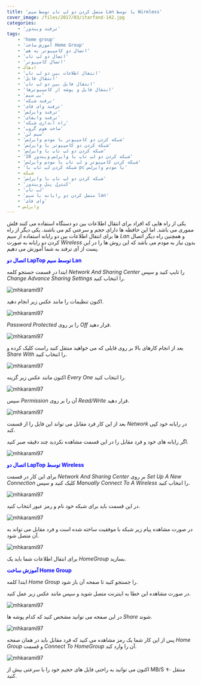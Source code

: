 ```yaml
---
title: 'متصل کردن دو لپ تاپ توسط سیم Lan یا توسط Wireless'
cover_image: /files/2017/03/itarfand-142.jpg
categories:
    - 'ترفند ویندوز'
tags:
    - 'home group'
    - 'آموزش ساخت Home Group'
    - 'اتصال دو کامپیوتر به هم'
    - 'اتصال دو لپ تاپ'
    - 'اتصال کامپیوتر'
    - ادهاک
    - 'انتقال اطلاعات بین دو لپ تاپ'
    - 'انتقال فایل'
    - 'انتقال فایل بین دو لپ تاپ'
    - 'انتقال فایل و پوشه از کامپیوترها'
    - 'بی سیم'
    - 'ترفند شبکه'
    - 'ترفند وای فای'
    - 'ترفند وایرلس'
    - 'ترفند وایفای'
    - 'راه اندازی شبکه'
    - 'ساخت هوم گروپ'
    - 'سیم لن'
    - 'شبكه كردن دو كامپيوتر با مودم وایرلس'
    - 'شبكه كردن دو كامپيوتر با وايرلس'
    - 'شبكه كردن دو لپ تاپ با وايرلس'
    - 'شبكه كردن دو لپ تاپ با وايرلس ویندوز 10'
    - 'شبكه كردن كامپيوتر و لپ تاپ با مودم وایرلس'
    - 'شبكه كردن لپ تاپ با pc با مودم وایرلس'
    - شبکه
    - 'شبکه کردن دو لپ تاپ با وایرلس'
    - 'کنترل پنل ویندوز'
    - 'لپ تاپ'
    - 'متصل کردن دو رایانه با سیم lan'
    - 'وای فای'
    - وایرلس
---
```


یکی از راه هایی که افراد برای انتقال اطلاعات بین دو دستگاه استفاده می کنند فلش مموری می باشد. اما این حافظه ها دارای حجم و سرعتی کم می باشند. یکی دیگر از راه ها برای انتقال اطلاعات بین دو رایانه استفاده از سیم *Lan* و همچنین راه دیگر اتصال کردن دو رایانه به صورت *Wireless* بدون نیاز به مودم می باشد که این روش ها را در این پست از آی ترفند به شما آموزش می دهیم.

<span style="color: #0000ff;">**اتصال دو LapTop توسط سیم Lan**</span>

ابتدا در قسمت جستجو کلمه *Network And Sharing Center* را تایپ کنید و سپس *Change Advance Sharing Settings* را انتخاب کنید.

![mhkarami97](/files/2017/03/itarfand-129-1.jpg)  

اکنون تنظیمات را مانند عکس زیر انجام دهید.

![mhkarami97](/files/2017/03/itarfand-130.jpg)  

*Password Protected* را بر روی *Off* قرار دهید.

![mhkarami97](/files/2017/03/itarfand-131.jpg)  

بعد از انجام کارهای بالا بر روی فایلی که می خواهید منتقل کنید راست کلیک کرده و *Share With* را انتخاب کنید.

![mhkarami97](/files/2017/03/itarfand-132.jpg)  

اکنون مانند عکس زیر گزینه *Every One* را انتخاب کنید.

![mhkarami97](/files/2017/03/itarfand-133.jpg)  

سپس *Permission* آن را بر روی *Read/Write* قرار دهید.

![mhkarami97](/files/2017/03/itarfand-134.jpg)  

بعد از این کار فرد مقابل می تواند این فایل را از قسمت *Network* در رایانه خود کپی کند.

اگر رایانه های خود و فرد مقابل را در این قسمت مشاهده نکردید چند دقیقه صبر کنید.

![mhkarami97](/files/2017/03/itarfand-135.jpg)  

<span style="color: #0000ff;">**اتصال دو LapTop توسط Wireless**</span>

برای این کار در قسمت *Network And Sharing Center* بر روی *Set Up A New Connection* کلیک کنید و سپس *Manually Connect To A Wireless* را انتخاب کنید.

![mhkarami97](/files/2017/03/itarfand-136.jpg)  

در این قسمت باید برای شبکه خود نام و رمز عبور انتخاب کنید.

![mhkarami97](/files/2017/03/itarfand-137.jpg)  

در صورت مشاهده پیام زیر شبکه با موفقیت ساخته شده است و فرد مقابل می تواند به آن متصل شود.

![mhkarami97](/files/2017/03/itarfand-138.jpg)  

برای انتقال اطلاعات شما باید یک *HomeGroup* بسازید.

<span style="color: #0000ff;">**آموزش ساخت Home Group**</span>

ابتدا کلمه *Home Group* را جستجو کنید تا صفحه آن باز شود.

در صورت مشاهده این خطا به اینترنت متصل شوید و سپس مانند عکس زیر عمل کنید.

![mhkarami97](/files/2017/03/itarfand-139.jpg)  

در این صفحه می توانید مشخص کنید که کدام پوشه ها *Share* شوند.

![mhkarami97](/files/2017/03/itarfand-140.jpg)  

پس از این کار شما یک رمز مشاهده می کنید که فرد مقابل باید در همان صفحه *Home Group* و قسمت *Connect To HomeGroup* آن را وارد کند.

![mhkarami97](/files/2017/03/itarfand-141.jpg)  

اکنون می توانید به راحتی فایل های حجیم خود را با سرعتی بیش از MB/S *۹۰* منتقل کنید.